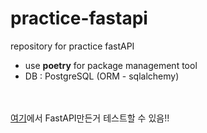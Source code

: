 # practice-fastapi

repository for practice fastAPI 

- use **poetry** for package management tool
- DB : PostgreSQL (ORM - sqlalchemy)

<br><br>
[여기]([../sanghunii/jjanggu-NextJS](https://github.com/sanghunii/jjanggu-NextJS))에서 FastAPI만든거 테스트할 수 있음!!

